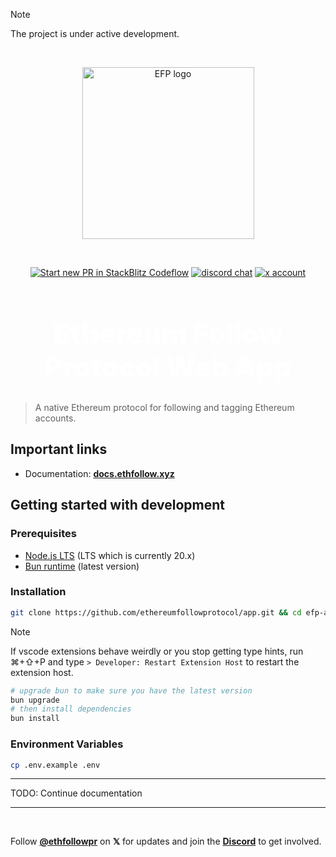 
> [!NOTE]
> The project is under active development.

<br />

<p align="center">
  <a href="https://ethfollow.xyz" target="_blank" rel="noopener noreferrer">
    <img width="275" src="https://docs.ethfollow.xyz/logo.png" alt="EFP logo" />
  </a>
</p>
<br />
<p align="center">
  <a href="https://pr.new/ethereumfollowprotocol/app"><img src="https://developer.stackblitz.com/img/start_pr_dark_small.svg" alt="Start new PR in StackBlitz Codeflow" /></a>
  <a href="https://discord.ethfollow.xyz"><img src="https://img.shields.io/badge/chat-discord-blue?style=flat&logo=discord" alt="discord chat" /></a>
  <a href="https://x.com/ethfollowpr"><img src="https://img.shields.io/twitter/follow/ethfollowpr?label=%40ethfollowpr&style=social&link=https%3A%2F%2Fx.com%2Fethfollowpr" alt="x account" /></a>
</p>

<h1 align="center" style="font-size: 2.75rem; font-weight: 900; color: white;">Ethereum Follow Protocol Web App</h1>

> A native Ethereum protocol for following and tagging Ethereum accounts.

## Important links

- Documentation: [**docs.ethfollow.xyz**](https://docs.ethfollow.xyz)

## Getting started with development

### Prerequisites

- [Node.js LTS](https://nodejs.org/en) (LTS which is currently 20.x)
- [Bun runtime](https://bun.sh/) (latest version)

### Installation

```bash
git clone https://github.com/ethereumfollowprotocol/app.git && cd efp-app
```

> [!NOTE]
> If vscode extensions behave weirdly or you stop getting type hints, run ⌘+⇧+P and type `> Developer: Restart Extension Host` to restart the extension host.

```bash
# upgrade bun to make sure you have the latest version
bun upgrade
# then install dependencies
bun install
```

### Environment Variables

```bash
cp .env.example .env
```
____
TODO: Continue documentation
____

<br />

Follow [**@ethfollowpr**](https://x.com/ethfollowpr) on **𝕏** for updates and join the [**Discord**](https://discord.ethfollow.xyz) to get involved.
 